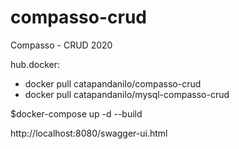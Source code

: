 # compasso-crud
Compasso - CRUD 2020

hub.docker:
- docker pull catapandanilo/compasso-crud
- docker pull catapandanilo/mysql-compasso-crud

$docker-compose up -d --build

http://localhost:8080/swagger-ui.html
